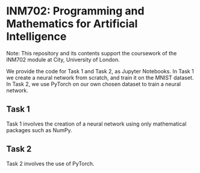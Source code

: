 # INM702: Programming and Mathematics for Artificial Intelligence

Note: This repository and its contents support the coursework of the INM702 module at City, University of London.

We provide the code for Task 1 and Task 2, as Jupyter Notebooks. In Task 1 we create a neural network from scratch, and train it on the MNIST dataset. In Task 2, we use PyTorch on our own chosen dataset to train a neural network.

## Task 1

Task 1 involves the creation of a neural network using only mathematical packages such as NumPy.

## Task 2

Task 2 involves the use of PyTorch.
